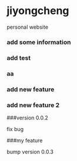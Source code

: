 # jiyongcheng
personal website

### add some information

### add test

### aa

### add new feature

### add new feature 2

###version 0.0.2

fix bug

###my feature

bump version 0.0.3